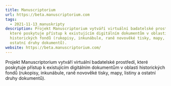 ```yaml
---
title: Manuscriptorium
url: https://beta.manuscriptorium.com
tags:
  - 2021-11-13_manuskripty
description: Projekt Manuscriptorium vytváří virtuální badatelské prostředí,
  které poskytuje přístup k existujícím digitálním dokumentům v oblasti
  historických fondů (rukopisy, inkunábule, raně novověké tisky, mapy, listiny a
  ostatní druhy dokumentů).
website: https://beta.manuscriptorium.com/
---
```

Projekt Manuscriptorium vytváří virtuální badatelské prostředí, které poskytuje přístup k existujícím digitálním dokumentům v oblasti historických fondů (rukopisy, inkunábule, raně novověké tisky, mapy, listiny a ostatní druhy dokumentů).